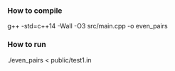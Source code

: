 ### How to compile

g++ -std=c++14 -Wall -O3 src/main.cpp -o even_pairs

### How to run

./even_pairs < public/test1.in